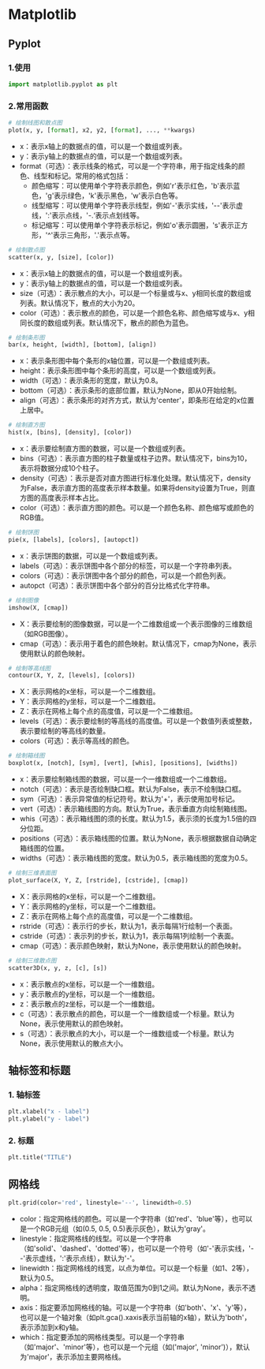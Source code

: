 # Matplotlib

## Pyplot

### 1.使用

```python
import matplotlib.pyplot as plt
```

### 2.常用函数

```python
# 绘制线图和散点图
plot(x, y, [format], x2, y2, [format], ..., **kwargs)
```

* x：表示x轴上的数据点的值，可以是一个数组或列表。
* y：表示y轴上的数据点的值，可以是一个数组或列表。
* format（可选）：表示线条的格式，可以是一个字符串，用于指定线条的颜色、线型和标记。常用的格式包括：
  * 颜色缩写：可以使用单个字符表示颜色，例如'r'表示红色，'b'表示蓝色，'g'表示绿色，'k'表示黑色，'w'表示白色等。
  * 线型缩写：可以使用单个字符表示线型，例如'-'表示实线，'--'表示虚线，':'表示点线，'-.‘表示点划线等。
  * 标记缩写：可以使用单个字符表示标记，例如'o'表示圆圈，'s'表示正方形，'^'表示三角形，'.'表示点等。

```python
# 绘制散点图
scatter(x, y, [size], [color])
```

* x：表示x轴上的数据点的值，可以是一个数组或列表。
* y：表示y轴上的数据点的值，可以是一个数组或列表。
* size（可选）：表示散点的大小，可以是一个标量或与x、y相同长度的数组或列表。默认情况下，散点的大小为20。
* color（可选）：表示散点的颜色，可以是一个颜色名称、颜色缩写或与x、y相同长度的数组或列表。默认情况下，散点的颜色为蓝色。

```python
# 绘制条形图
bar(x, height, [width], [bottom], [align])
```

* x：表示条形图中每个条形的x轴位置，可以是一个数组或列表。
* height：表示条形图中每个条形的高度，可以是一个数组或列表。
* width（可选）：表示条形的宽度，默认为0.8。
* bottom（可选）：表示条形的底部位置，默认为None，即从0开始绘制。
* align（可选）：表示条形的对齐方式，默认为'center'，即条形在给定的x位置上居中。

```python
# 绘制直方图
hist(x, [bins], [density], [color])
```

* x：表示要绘制直方图的数据，可以是一个数组或列表。
* bins（可选）：表示直方图的柱子数量或柱子边界。默认情况下，bins为10，表示将数据分成10个柱子。
* density（可选）：表示是否对直方图进行标准化处理。默认情况下，density为False，表示直方图的高度表示样本数量。如果将density设置为True，则直方图的高度表示样本占比。
* color（可选）：表示直方图的颜色。可以是一个颜色名称、颜色缩写或颜色的RGB值。

```python
# 绘制饼图
pie(x, [labels], [colors], [autopct])
```

* x：表示饼图的数据，可以是一个数组或列表。
* labels（可选）：表示饼图中各个部分的标签，可以是一个字符串列表。
* colors（可选）：表示饼图中各个部分的颜色，可以是一个颜色列表。
* autopct（可选）：表示饼图中各个部分的百分比格式化字符串。

```python
# 绘制图像
imshow(X, [cmap])
```

* X：表示要绘制的图像数据，可以是一个二维数组或一个表示图像的三维数组（如RGB图像）。
* cmap（可选）：表示用于着色的颜色映射。默认情况下，cmap为None，表示使用默认的颜色映射。

```python
# 绘制等高线图
contour(X, Y, Z, [levels], [colors])
```

* X：表示网格的x坐标，可以是一个二维数组。
* Y：表示网格的y坐标，可以是一个二维数组。
* Z：表示在网格上每个点的高度值，可以是一个二维数组。
* levels（可选）：表示要绘制的等高线的高度值。可以是一个数值列表或整数，表示要绘制的等高线的数量。
* colors（可选）：表示等高线的颜色。

```python
# 绘制箱线图
boxplot(x, [notch], [sym], [vert], [whis], [positions], [widths])
```

* x：表示要绘制箱线图的数据，可以是一个一维数组或一个二维数组。
* notch（可选）：表示是否绘制缺口框。默认为False，表示不绘制缺口框。
* sym（可选）：表示异常值的标记符号。默认为'+'，表示使用加号标记。
* vert（可选）：表示箱线图的方向。默认为True，表示垂直方向绘制箱线图。
* whis（可选）：表示箱线图的须的长度。默认为1.5，表示须的长度为1.5倍的四分位距。
* positions（可选）：表示箱线图的位置。默认为None，表示根据数据自动确定箱线图的位置。
* widths（可选）：表示箱线图的宽度。默认为0.5，表示箱线图的宽度为0.5。

```python
# 绘制三维表面图
plot_surface(X, Y, Z, [rstride], [cstride], [cmap])
```

* X：表示网格的x坐标，可以是一个二维数组。
* Y：表示网格的y坐标，可以是一个二维数组。
* Z：表示在网格上每个点的高度值，可以是一个二维数组。
* rstride（可选）：表示行的步长，默认为1，表示每隔1行绘制一个表面。
* cstride（可选）：表示列的步长，默认为1，表示每隔1列绘制一个表面。
* cmap（可选）：表示颜色映射，默认为None，表示使用默认的颜色映射。

```python
# 绘制三维散点图
scatter3D(x, y, z, [c], [s])
```

* x：表示散点的x坐标，可以是一个一维数组。
* y：表示散点的y坐标，可以是一个一维数组。
* z：表示散点的z坐标，可以是一个一维数组。
* c（可选）：表示散点的颜色，可以是一个一维数组或一个标量。默认为None，表示使用默认的颜色映射。
* s（可选）：表示散点的大小，可以是一个一维数组或一个标量。默认为None，表示使用默认的散点大小。

## 轴标签和标题

### 1. 轴标签

```python
plt.xlabel("x - label")
plt.ylabel("y - label")
```

### 2. 标题

```python
plt.title("TITLE")
```

## 网格线

```python
plt.grid(color='red', linestyle='--', linewidth=0.5)
```

* color：指定网格线的颜色。可以是一个字符串（如'red'、'blue'等），也可以是一个RGB元组（如(0.5, 0.5, 0.5)表示灰色），默认为'gray'。
* linestyle：指定网格线的线型。可以是一个字符串（如'solid'、'dashed'、'dotted'等），也可以是一个符号（如'-'表示实线，'--'表示虚线，':'表示点线），默认为'-'。
* linewidth：指定网格线的线宽，以点为单位。可以是一个标量（如1、2等），默认为0.5。
* alpha：指定网格线的透明度，取值范围为0到1之间。默认为None，表示不透明。
* axis：指定要添加网格线的轴。可以是一个字符串（如'both'、'x'、'y'等），也可以是一个轴对象（如plt.gca().xaxis表示当前轴的x轴），默认为'both'，表示添加到x和y轴。
* which：指定要添加的网格线类型。可以是一个字符串（如'major'、'minor'等），也可以是一个元组（如('major', 'minor')），默认为'major'，表示添加主要网格线。